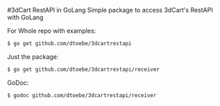 #3dCart RestAPI in GoLang
Simple package to access 3dCart's RestAPI with GoLang

For Whole repo with examples:

```bash
$ go get github.com/dtoebe/3dcartrestapi
```

Just the package:

```bash
$ go get github.com/dtoebe/3dcartrestapi/receiver
```

GoDoc:

```bash
$ godoc github.com/dtoebe/3dcartrestapi/receiver
```